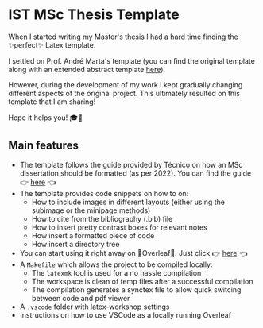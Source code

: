 # IST MSc Thesis Template

When I started writing my Master's thesis I had a hard time finding the ✨perfect✨ Latex template.

I settled on Prof. André Marta's template (you can find the original template along with an extended abstract template [here](https://fenix.tecnico.ulisboa.pt/homepage/ist31052/documentos-para-elaboracao-da-tese)).

However, during the development of my work I kept gradually changing different aspects of the original project. This ultimately resulted on this template that I am sharing!

Hope it helps you! 🎓🚀

## Main features

- The template follows the guide provided by Técnico on how an MSc dissertation should be formatted (as per 2022). You can find the guide 👉 [here](https://tecnico.ulisboa.pt/en/education/study-at-tecnico/academic-information/masters-dissertation/) 👈
- The template provides code snippets on how to on:
  - How to include images in different layouts (either using the subimage or the minipage methods)
  - How to cite from the bibliography (.bib) file
  - How to insert pretty contrast boxes for relevant notes
  - How insert a formatted piece of code
  - How insert a directory tree
- You can start using it right away on 🍃Overleaf🍃. Just click 👉 [here](https://tecnico.ulisboa.pt/en/education/study-at-tecnico/academic-information/masters-dissertation/) 👈
- A `Makefile` which allows the project to be compiled locally:
  - The `latexmk` tool is used for a no hassle compilation
  - The workspace is clean of temp files after a successful compilation
  - The compilation generates a synctex file to allow quick switcing between code and pdf viewer
- A `.vscode` folder with latex-workshop settings
- Instructions on how to use VSCode as a locally running Overleaf
